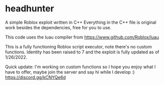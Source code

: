 # headhunter
A simple Roblox exploit written in C++
Everything in the C++ file is original work besides the dependencies, free for you to use.

This code uses the luau compiler from https://www.github.com/Roblox/luau

This is a fully functioning Roblox script executor, note there's no custom functions.
Identity has been raised to 7 and the exploit is fully updated as of 1/26/2022.


Quick update: I'm working on custom functions so I hope you enjoy what I have to offer, maybe join the server and say hi while I develop :)
https://discord.gg/kCNYQe6d
